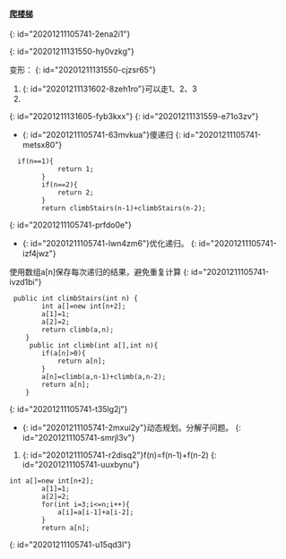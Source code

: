 #### [ 爬楼梯](https://leetcode-cn.com/problems/climbing-stairs/)
{: id="20201211105741-2ena2i1"}

{: id="20201211131550-hy0vzkg"}

变形：
{: id="20201211131550-cjzsr65"}

1. {: id="20201211131602-8zeh1ro"}可以走1、2、3
2.
{: id="20201211131605-fyb3kxx"}
{: id="20201211131559-e71o3zv"}

* {: id="20201211105741-63mvkua"}傻递归
{: id="20201211105741-metsx80"}

```
  if(n==1){
            return 1;
        }
        if(n==2){
            return 2;
        }
        return climbStairs(n-1)+climbStairs(n-2);
```
{: id="20201211105741-prfdo0e"}

* {: id="20201211105741-lwn4zm6"}优化递归。
{: id="20201211105741-izf4jwz"}

使用数组a[n]保存每次递归的结果，避免重复计算
{: id="20201211105741-ivzd1bi"}

```
 public int climbStairs(int n) {
        int a[]=new int[n+2];
        a[1]=1;
        a[2]=2;
        return climb(a,n);
    }
     public int climb(int a[],int n){
        if(a[n]>0){
            return a[n];
        }
        a[n]=climb(a,n-1)+climb(a,n-2);
        return a[n];
    }
```
{: id="20201211105741-t35lg2j"}

* {: id="20201211105741-2mxui2y"}动态规划。分解子问题。
{: id="20201211105741-smrjl3v"}

1. {: id="20201211105741-r2disq2"}f(n)=f(n-1)+f(n-2)
{: id="20201211105741-uuxbynu"}

```
int a[]=new int[n+2];
        a[1]=1;
        a[2]=2;
        for(int i=3;i<=n;i++){
            a[i]=a[i-1]+a[i-2];
        }
        return a[n];
```
{: id="20201211105741-u15qd3l"}
